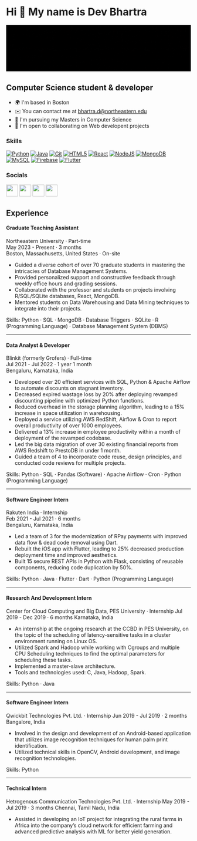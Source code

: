 Hi 👋 My name is Dev Bhartra
============================

![](https://github.com/devbhartra/devbhartra/blob/47efac5f5aff677c4f0deb8147a1be615380a0b9/Hello%2C%20my%20name%20is%20Dev.%20Nice%20to%20meet%20you..gif)

Computer Science student & developer
------------------------------------

*   🌍  I'm based in Boston
*   ✉️  You can contact me at [bhartra.d@northeastern.edu](mailto:bhartra.d@northeastern.edu)
*   🧠  I'm pursuing my Masters in Computer Science
*   🤝  I'm open to collaborating on Web developent projects

### Skills 
<p align="left">
<a href="https://www.python.org/" target="_blank" rel="noreferrer"><img src="https://raw.githubusercontent.com/danielcranney/readme-generator/main/public/icons/skills/python-colored.svg" width="36" height="36" alt="Python" /></a>
<a href="https://www.oracle.com/java/" target="_blank" rel="noreferrer"><img src="https://raw.githubusercontent.com/danielcranney/readme-generator/main/public/icons/skills/java-colored.svg" width="36" height="36" alt="Java" /></a>
<a href="https://git-scm.com/" target="_blank" rel="noreferrer"><img src="https://raw.githubusercontent.com/danielcranney/readme-generator/main/public/icons/skills/git-colored.svg" width="36" height="36" alt="Git" /></a>
<a href="https://developer.mozilla.org/en-US/docs/Glossary/HTML5" target="_blank" rel="noreferrer"><img src="https://raw.githubusercontent.com/danielcranney/readme-generator/main/public/icons/skills/html5-colored.svg" width="36" height="36" alt="HTML5" /></a>
<a href="https://reactjs.org/" target="_blank" rel="noreferrer"><img src="https://raw.githubusercontent.com/danielcranney/readme-generator/main/public/icons/skills/react-colored.svg" width="36" height="36" alt="React" /></a>
<a href="https://nodejs.org/en/" target="_blank" rel="noreferrer"><img src="https://raw.githubusercontent.com/danielcranney/readme-generator/main/public/icons/skills/nodejs-colored.svg" width="36" height="36" alt="NodeJS" /></a>
<a href="https://www.mongodb.com/" target="_blank" rel="noreferrer"><img src="https://raw.githubusercontent.com/danielcranney/readme-generator/main/public/icons/skills/mongodb-colored.svg" width="36" height="36" alt="MongoDB" /></a>
<a href="https://www.mysql.com/" target="_blank" rel="noreferrer"><img src="https://raw.githubusercontent.com/danielcranney/readme-generator/main/public/icons/skills/mysql-colored.svg" width="36" height="36" alt="MySQL" /></a>
<a href="https://firebase.google.com/" target="_blank" rel="noreferrer"><img src="https://raw.githubusercontent.com/danielcranney/readme-generator/main/public/icons/skills/firebase-colored.svg" width="36" height="36" alt="Firebase" /></a>
<a href="https://flutter.dev/" target="_blank" rel="noreferrer"><img src="https://raw.githubusercontent.com/danielcranney/readme-generator/main/public/icons/skills/flutter-colored.svg" width="36" height="36" alt="Flutter" /></a>
</p>
                    
### Socials
                  
<p align="left"> <a href="https://www.github.com/devbhartra" target="_blank" rel="noreferrer"><img src="https://raw.githubusercontent.com/danielcranney/readme-generator/main/public/icons/socials/github.svg" width="32" height="32" /></a> <a href="https://www.linkedin.com/in/dev-bhartra" target="_blank" rel="noreferrer"><img src="https://raw.githubusercontent.com/danielcranney/readme-generator/main/public/icons/socials/linkedin.svg" width="32" height="32" /></a> <a href="http://www.medium.com/@devbhartra183" target="_blank" rel="noreferrer"><img src="https://raw.githubusercontent.com/danielcranney/readme-generator/main/public/icons/socials/medium.svg" width="32" height="32" /></a> <a href="https://www.twitter.com/dbhartra" target="_blank" rel="noreferrer"><img src="https://raw.githubusercontent.com/danielcranney/readme-generator/main/public/icons/socials/twitter.svg" width="32" height="32" /></a></p>

## Experience

#### Graduate Teaching Assistant
Northeastern University · Part-time  
May 2023 - Present · 3 months  
Boston, Massachusetts, United States · On-site

- Guided a diverse cohort of over 70 graduate students in mastering the intricacies of Database Management Systems.
- Provided personalized support and constructive feedback through weekly office hours and grading sessions.
- Collaborated with the professor and students on projects involving R/SQL/SQLite databases, React, MongoDB.
- Mentored students on Data Warehousing and Data Mining techniques to integrate into their projects.

Skills: Python · SQL · MongoDB · Database Triggers · SQLite · R (Programming Language) · Database Management System (DBMS)

---

#### Data Analyst & Developer
Blinkit (formerly Grofers) · Full-time  
Jul 2021 - Jul 2022 · 1 year 1 month  
Bengaluru, Karnataka, India

- Developed over 20 efficient services with SQL, Python & Apache Airflow to automate discounts on stagnant inventory.
- Decreased expired wastage loss by 20% after deploying revamped discounting pipeline with optimized Python functions.
- Reduced overhead in the storage planning algorithm, leading to a 15% increase in space utilization in warehousing.
- Deployed a service utilizing AWS RedShift, Airflow & Cron to report overall productivity of over 1000 employees.
- Delivered a 13% increase in employee productivity within a month of deployment of the revamped codebase.
- Led the big data migration of over 30 existing financial reports from AWS Redshift to PrestoDB in under 1 month.
- Guided a team of 4 to incorporate code reuse, design principles, and conducted code reviews for multiple projects.

Skills: Python · SQL · Pandas (Software) · Apache Airflow · Cron · Python (Programming Language)

---

#### Software Engineer Intern
Rakuten India · Internship  
Feb 2021 - Jul 2021 · 6 months  
Bengaluru, Karnataka, India

- Led a team of 3 for the modernization of RPay payments with improved data flow & dead code removal using Dart.
- Rebuilt the iOS app with Flutter, leading to 25% decreased production deployment time and improved aesthetics.
- Built 15 secure REST APIs in Python with Flask, consisting of reusable components, reducing code duplication by 50%.

Skills: Python · Java · Flutter · Dart · Python (Programming Language)

---

#### Research And Development Intern
Center for Cloud Computing and Big Data, PES University · Internship
Jul 2019 - Dec 2019 · 6 months
Karnataka, India

- An internship at the ongoing research at the CCBD in PES University, on the topic of the scheduling of latency-sensitive tasks in a cluster environment running on Linux OS.
- Utilized Spark and Hadoop while working with Cgroups and multiple CPU Scheduling techniques to find the optimal parameters for scheduling these tasks.
- Implemented a master-slave architecture.
- Tools and technologies used: C, Java, Hadoop, Spark.

Skills: Python · Java

---

#### Software Engineer Intern
Qwickbit Technologies Pvt. Ltd. · Internship
Jun 2019 - Jul 2019 · 2 months
Bangalore, India

- Involved in the design and development of an Android-based application that utilizes image recognition techniques for human palm print identification.
- Utilized technical skills in OpenCV, Android development, and image recognition technologies.

Skills: Python

---

#### Technical Intern
Hetrogenous Communication Technologies Pvt. Ltd. · Internship
May 2019 - Jul 2019 · 3 months
Chennai, Tamil Nadu, India

- Assisted in developing an IoT project for integrating the rural farms in Africa into the company’s cloud network for efficient farming and advanced predictive analysis with ML for better yield generation.


